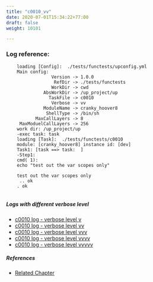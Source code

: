 ```yaml
---
title: "c0010_vv"
date: 2020-07-01T15:34:22+77:00
draft: false
weight: 10101

---
```


### Log reference: <no value>

```
    loading [Config]:  ./tests/functests/upconfig.yml
    Main config:
                 Version -> 1.0.0
                  RefDir -> ./tests/functests
                 WorkDir -> cwd
              AbsWorkDir -> /up_project/up
                TaskFile -> c0010
                 Verbose -> vv
              ModuleName -> cranky_hoover8
               ShellType -> /bin/sh
           MaxCallLayers -> 8
     MaxModuelCallLayers -> 256
    work dir: /up_project/up
    -exec task: task
    loading [Task]:  ./tests/functests/c0010
    module: [cranky_hoover8] instance id: [dev]
    Task1: [task ==> task:  ]
    -Step1:
    cmd( 1):
    echo "test out the var scopes only"
    
    test out the var scopes only
     .. ok
    . ok
    
```

##### Logs with different verbose level
* [c0010 log - verbose level v](../../logs/c0010_v)
* [c0010 log - verbose level vv](../../logs/c0010_vv)
* [c0010 log - verbose level vvv](../../logs/c0010_vvv)
* [c0010 log - verbose level vvvv](../../logs/c0010_vvvv)
* [c0010 log - verbose level vvvvv](../../logs/c0010_vvvvv)

##### References
* [Related Chapter](../../scope/c0010)

